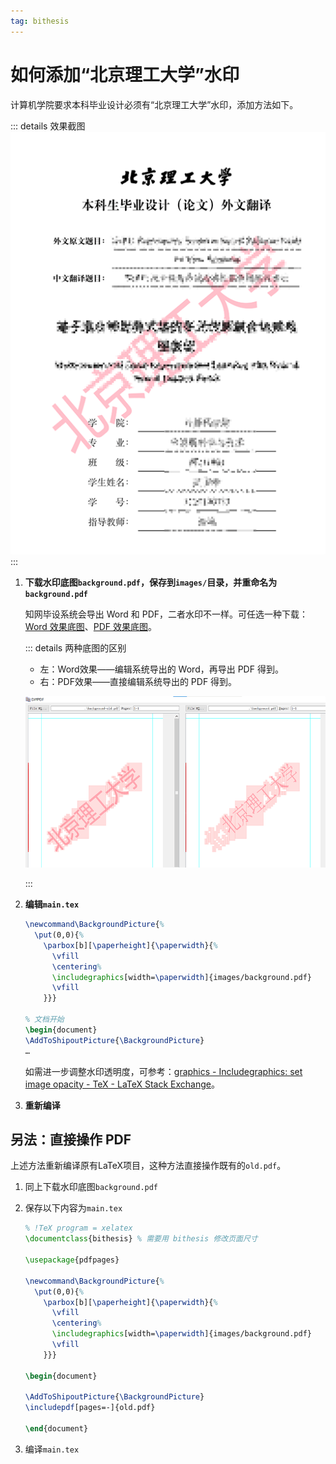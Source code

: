 ```yaml
---
tag: bithesis
---
```


# 如何添加“北京理工大学”水印

<!--
  https://github.com/BITNP/BIThesis/issues/350#issuecomment-1565974141
  https://github.com/BITNP/BIThesis/discussions/531
-->

计算机学院要求本科毕业设计必须有“北京理工大学”水印，添加方法如下。

::: details 效果截图
![preview](../assets/watermark-preview.png)
:::

1. **下载水印底图`background.pdf`，保存到`images/`目录，并重命名为`background.pdf`**

   知网毕设系统会导出 Word 和 PDF，二者水印不一样。可任选一种下载：[Word 效果底图](/assets/watermark/background-word.pdf)、[PDF 效果底图](/assets/watermark/background-pdf.pdf)。

   ::: details 两种底图的区别
   - 左：Word效果——编辑系统导出的 Word，再导出 PDF 得到。
   - 右：PDF效果——直接编辑系统导出的 PDF 得到。

   ![diffpdf](../assets/watermark-diffpdf.png)

   :::

2. **编辑`main.tex`**

   ```latex {1-8,12}
   \newcommand\BackgroundPicture{%
     \put(0,0){%
       \parbox[b][\paperheight]{\paperwidth}{%
         \vfill
         \centering%
         \includegraphics[width=\paperwidth]{images/background.pdf}
         \vfill
       }}}

   % 文档开始
   \begin{document}
   \AddToShipoutPicture{\BackgroundPicture}
   …
   ```

   如需进一步调整水印透明度，可参考：[graphics - Includegraphics: set image opacity - TeX - LaTeX Stack Exchange](https://tex.stackexchange.com/questions/86500/includegraphics-set-image-opacity)。

3. **重新编译**

## 另法：直接操作 PDF

上述方法重新编译原有LaTeX项目，这种方法直接操作既有的`old.pdf`。

1. 同上下载水印底图`background.pdf`

2. 保存以下内容为`main.tex`

   ```latex
   % !TeX program = xelatex
   \documentclass{bithesis} % 需要用 bithesis 修改页面尺寸

   \usepackage{pdfpages}

   \newcommand\BackgroundPicture{%
     \put(0,0){%
       \parbox[b][\paperheight]{\paperwidth}{%
         \vfill
         \centering%
         \includegraphics[width=\paperwidth]{images/background.pdf}
         \vfill
       }}}

   \begin{document}

   \AddToShipoutPicture{\BackgroundPicture}
   \includepdf[pages=-]{old.pdf}

   \end{document}
   ```

3. 编译`main.tex`
